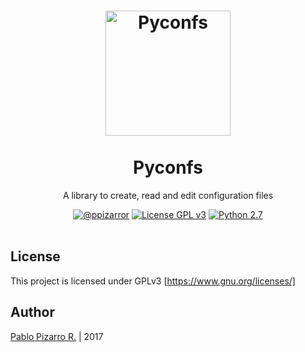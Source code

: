 <h1 align="center">
  <img alt="Pyconfs" src="https://res.ppizarror.com/other/python.png" width="200px" height="200px" />
  <br /><br />
  Pyconfs</h1>
<p align="center">A library to create, read and edit configuration files</p>
<div align="center"><a href="https://ppizarror.com"><img alt="@ppizarror" src="https://res.ppizarror.com/badges/author.svg" /></a>
<a href="https://www.gnu.org/licenses/"><img alt="License GPL v3" src="https://res.ppizarror.com/badges/licensegpl3.svg" /></a>
<a href="https://www.python.org/downloads/"><img alt="Python 2.7" src="https://res.ppizarror.com/badges/python27.svg" /></a>
</div><br />

## License
This project is licensed under GPLv3 [https://www.gnu.org/licenses/]

## Author
<a href="https://ppizarror.com" title="ppizarror">Pablo Pizarro R.</a> | 2017
